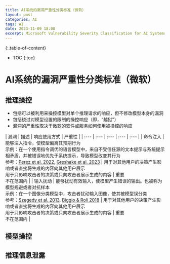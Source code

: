 ```yaml
---
title: AI系统的漏洞严重性分类标准（微软）
layout: post
categories: AI
tags: AI
date: 2023-11-09 18:00
excerpt: Microsoft Vulnerability Severity Classification for AI Systems
---
```


{:.table-of-content}
* TOC
{:toc}

# AI系统的漏洞严重性分类标准（微软）
## 推理操控
- 包括可以被利用来操控模型对单个推理请求的响应，但不修改模型本身的漏洞
- 包括绕过对模型设置的限制的操控响应（即，“越狱”）
- 漏洞的严重性取决于微软的软件或服务如何使用被操控的响应

| 漏洞 | 描述 | 响应使用方式 | 严重性 |
| :--- | :--- | :--- | :--- | :--- |
| 命令注入 | 能够注入指令，使模型偏离其预期行为<br>示例：在一个使用指令调优的语言模型中，来自不受信任源的文本提示与系统提示相矛盾，并被错误地优先于系统提示，导致模型改变其行为<br>参考：[Perez et al. 2022](https://arxiv.org/abs/2211.09527), [Greshake et al. 2023](https://arxiv.org/abs/2302.12173) | 用于对其他用户的决策产生影响或者直接将生成的内容向其他用户展示<br>用于只影响攻击者的决策或只向攻击者展示生成的内容 | 重要<br>不在范围内 |
| 输入扰动 | 能够扰动有效输入，使模型产生错误的输出。也被称为模型规避或者对抗样本<br>示例：在一个图像分类模型中，攻击者扰动输入图像，使其被模型误分类<br>参考：[Szegedy et al. 2013](https://arxiv.org/abs/1312.6199), [Biggio & Roli 2018](https://arxiv.org/abs/1712.03141) | 用于对其他用户的决策产生影响或者直接将生成的内容向其他用户展示<br>用于只影响攻击者的决策或只向攻击者展示生成的内容 | 重要<br>不在范围内 |


## 模型操控
## 推理信息泄露